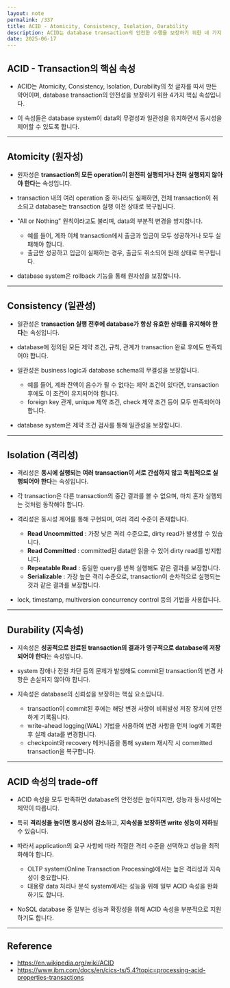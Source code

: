 ```yaml
---
layout: note
permalink: /337
title: ACID - Atomicity, Consistency, Isolation, Durability
description: ACID는 database transaction의 안전한 수행을 보장하기 위한 네 가지 핵심 특성입니다.
date: 2025-06-17
---
```



## ACID - Transaction의 핵심 속성

- ACID는 Atomicity, Consistency, Isolation, Durability의 첫 글자를 따서 만든 약어이며, database transaction의 안전성을 보장하기 위한 4가지 핵심 속성입니다.

- 이 속성들은 database system이 data의 무결성과 일관성을 유지하면서 동시성을 제어할 수 있도록 합니다.


---


## Atomicity (원자성)

- 원자성은 **transaction의 모든 operation이 완전히 실행되거나 전혀 실행되지 않아야 한다**는 속성입니다.

- transaction 내의 여러 operation 중 하나라도 실패하면, 전체 transaction이 취소되고 database는 transaction 실행 이전 상태로 복구됩니다.

- "All or Nothing" 원칙이라고도 불리며, data의 부분적 변경을 방지합니다.
    - 예를 들어, 계좌 이체 transaction에서 출금과 입금이 모두 성공하거나 모두 실패해야 합니다.
    - 출금만 성공하고 입금이 실패하는 경우, 출금도 취소되어 원래 상태로 복구됩니다.

- database system은 rollback 기능을 통해 원자성을 보장합니다.


---


## Consistency (일관성)

- 일관성은 **transaction 실행 전후에 database가 항상 유효한 상태를 유지해야 한다**는 속성입니다.

- database에 정의된 모든 제약 조건, 규칙, 관계가 transaction 완료 후에도 만족되어야 합니다.

- 일관성은 business logic과 database schema의 무결성을 보장합니다.
    - 예를 들어, 계좌 잔액이 음수가 될 수 없다는 제약 조건이 있다면, transaction 후에도 이 조건이 유지되어야 합니다.
    - foreign key 관계, unique 제약 조건, check 제약 조건 등이 모두 만족되어야 합니다.

- database system은 제약 조건 검사를 통해 일관성을 보장합니다.


---


## Isolation (격리성)

- 격리성은 **동시에 실행되는 여러 transaction이 서로 간섭하지 않고 독립적으로 실행되어야 한다**는 속성입니다.

- 각 transaction은 다른 transaction의 중간 결과를 볼 수 없으며, 마치 혼자 실행되는 것처럼 동작해야 합니다.

- 격리성은 동시성 제어를 통해 구현되며, 여러 격리 수준이 존재합니다.
    - **Read Uncommitted** : 가장 낮은 격리 수준으로, dirty read가 발생할 수 있습니다.
    - **Read Committed** : committed된 data만 읽을 수 있어 dirty read를 방지합니다.
    - **Repeatable Read** : 동일한 query를 반복 실행해도 같은 결과를 보장합니다.
    - **Serializable** : 가장 높은 격리 수준으로, transaction이 순차적으로 실행되는 것과 같은 결과를 보장합니다.

- lock, timestamp, multiversion concurrency control 등의 기법을 사용합니다.


---


## Durability (지속성)

- 지속성은 **성공적으로 완료된 transaction의 결과가 영구적으로 database에 저장되어야 한다**는 속성입니다.

- system 장애나 전원 차단 등의 문제가 발생해도 commit된 transaction의 변경 사항은 손실되지 않아야 합니다.

- 지속성은 database의 신뢰성을 보장하는 핵심 요소입니다.
    - transaction이 commit된 후에는 해당 변경 사항이 비휘발성 저장 장치에 안전하게 기록됩니다.
    - write-ahead logging(WAL) 기법을 사용하여 변경 사항을 먼저 log에 기록한 후 실제 data를 변경합니다.
    - checkpoint와 recovery 메커니즘을 통해 system 재시작 시 committed transaction을 복구합니다.


---


## ACID 속성의 trade-off

- ACID 속성을 모두 만족하면 database의 안전성은 높아지지만, 성능과 동시성에는 제약이 따릅니다.

- 특히 **격리성을 높이면 동시성이 감소**하고, **지속성을 보장하면 write 성능이 저하**될 수 있습니다.

- 따라서 application의 요구 사항에 따라 적절한 격리 수준을 선택하고 성능을 최적화해야 합니다.
    - OLTP system(Online Transaction Processing)에서는 높은 격리성과 지속성이 중요합니다.
    - 대용량 data 처리나 분석 system에서는 성능을 위해 일부 ACID 속성을 완화하기도 합니다.

- NoSQL database 중 일부는 성능과 확장성을 위해 ACID 속성을 부분적으로 지원하기도 합니다.


---


## Reference

- <https://en.wikipedia.org/wiki/ACID>
- <https://www.ibm.com/docs/en/cics-ts/5.4?topic=processing-acid-properties-transactions>
